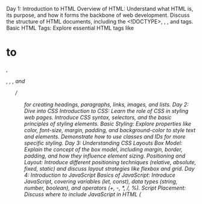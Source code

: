 Day 1: Introduction to HTML
Overview of HTML: Understand what HTML is, its purpose, and how it forms the backbone of web development. Discuss the structure of HTML documents, including the <!DOCTYPE>, <html>, <head>, and <body> tags.
Basic HTML Tags: Explore essential HTML tags like <h1> to <h6>, <p>, <a>, <img>, and <ul>/<ol> for creating headings, paragraphs, links, images, and lists.
Day 2: Dive into CSS
Introduction to CSS: Learn the role of CSS in styling web pages. Introduce CSS syntax, selectors, and the basic principles of styling elements.
Basic Styling: Explore properties like color, font-size, margin, padding, and background-color to style text and elements. Demonstrate how to use classes and IDs for more specific styling.
Day 3: Understanding CSS Layouts
Box Model: Explain the concept of the box model, including margin, border, padding, and how they influence element sizing.
Positioning and Layout: Introduce different positioning techniques (relative, absolute, fixed, static) and discuss layout strategies like flexbox and grid.
Day 4: Introduction to JavaScript
Basics of JavaScript: Introduce JavaScript, covering variables (let, const), data types (string, number, boolean), and operators (+, -, *, /, %).
Script Placement: Discuss where to include JavaScript in HTML (<script> tags in <head> or <body>) and why proper placement matters.


Day 5: Functions and Events in JavaScript
Functions: Explain how to define and call functions, passing parameters, and returning values.
Event Handling: Introduce events like click, mouseover, and keydown. Illustrate how to attach event listeners and handle events with JavaScript.
Day 6: Introduction to Responsive Design
Media Queries: Discuss how media queries enable responsive design by applying styles based on device characteristics like screen width.
Responsive Design Principles: Explore techniques such as fluid grids, flexible images, and media query breakpoints to create responsive layouts.
Day 7: Final Project and Recap
Review: Summarize key concepts covered during the week, ensuring participants have a solid understanding of HTML, CSS, and JavaScript basics.
Final Project: Engage participants in enhancing the tourist places webpage with advanced CSS and JavaScript features, encouraging creativity and problem-solving.
Q&A and Discussion: Allowing time for questions, addressing any challenges faced during the practical sessions, and fostering discussion among participants.
